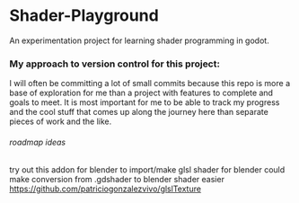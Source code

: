 # Shader-Playground
 An experimentation project for learning shader programming in godot.

### My approach to version control for this project:
I will often be committing a lot of small commits because this repo is more a base
of exploration for me than a project with features to complete and goals to meet.
It is most important for me to be able to track my progress and the cool stuff that
comes up along the journey here than separate pieces of work and the like.

###### roadmap ideas
try out this addon for blender to import/make glsl shader for blender
could make conversion from .gdshader to blender shader easier
https://github.com/patriciogonzalezvivo/glslTexture
